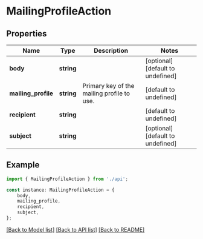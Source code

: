 # MailingProfileAction


## Properties

Name | Type | Description | Notes
------------ | ------------- | ------------- | -------------
**body** | **string** |  | [optional] [default to undefined]
**mailing_profile** | **string** | Primary key of the mailing profile to use. | [default to undefined]
**recipient** | **string** |  | [default to undefined]
**subject** | **string** |  | [optional] [default to undefined]

## Example

```typescript
import { MailingProfileAction } from './api';

const instance: MailingProfileAction = {
    body,
    mailing_profile,
    recipient,
    subject,
};
```

[[Back to Model list]](../README.md#documentation-for-models) [[Back to API list]](../README.md#documentation-for-api-endpoints) [[Back to README]](../README.md)
